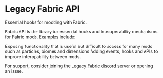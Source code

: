 # Legacy Fabric API

Essential hooks for modding with Fabric.

Fabric API is the library for essential hooks and interoperability mechanisms for Fabric mods. Examples include:

Exposing functionality that is useful but difficult to access for many mods such as particles, biomes and dimensions
Adding events, hooks and APIs to improve interopability between mods.

For support, consider joining the [Legacy Fabric discord server](https://legacyfabric.net/discord) or opening an issue.
